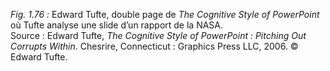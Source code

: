 *Fig. 1.76 :* Edward Tufte, double page de *The Cognitive Style of PowerPoint* où Tufte analyse une slide d’un rapport de la NASA.  
Source : Edward Tufte, *The Cognitive Style of PowerPoint : Pitching Out Corrupts Within*. Chesrire, Connecticut : Graphics Press LLC, 2006. © Edward Tufte.